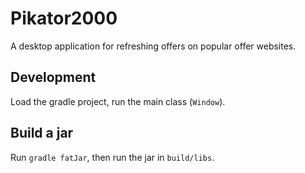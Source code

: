 # Pikator2000

A desktop application for refreshing offers on popular offer websites.

## Development

Load the gradle project, run the main class (`Window`).

## Build a jar

Run `gradle fatJar`, then run the jar in `build/libs`.